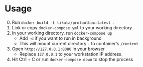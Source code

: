 # Usage
0. Run `docker build -t tikuta/protoolbox:latest .`
0. Link or copy `docker-compose.yml` to your working directory
0. In your working directory, run `docker-compose up`
	* Add `-d` if you want to run in background
	* This will mount current directory `.` to container's `/content`
0. Open `http://127.0.0.1:8080` in your browser
	* Replace `127.0.0.1` to your workstation IP address.
0. Hit Ctrl + C  or run `docker-compose down` to stop the process
